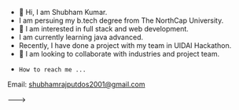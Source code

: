 - 👋 Hi, I am Shubham Kumar.
- I am persuing my b.tech degree from The NorthCap University.
- 👀 I am interested in full stack and web development.
-  I am currently learning java advanced.
-  Recently, I have done a project with my team in UIDAI Hackathon.
- 👀 I am looking to collaborate with industries and project team.
-     How to reach me ...
Email: shubhamrajputdos2001@gmail.com

--->
